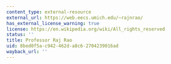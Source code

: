 ```yaml
---
content_type: external-resource
external_url: https://web.eecs.umich.edu/~rajnrao/
has_external_license_warning: true
license: https://en.wikipedia.org/wiki/All_rights_reserved
status: ''
title: Professor Raj Rao
uid: 8bed0f5a-c942-462d-a8c6-2704239016ad
wayback_url: ''
---
```

